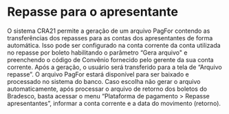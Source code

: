 # Repasse para o apresentante

O sistema CRA21 permite a geração de um arquivo PagFor contendo as transferências dos repasses para as contas dos apresentantes de forma automática. Isso pode ser configurado na conta corrente da conta utilizada no repasse por boleto habilitando o parâmetro “Gera arquivo" e preenchendo o código de Convênio fornecido pelo gerente da sua conta corrente. Após a geração, o usuário será transferido para a tela de “Arquivo repasse”. O arquivo PagFor estará disponível para ser baixado e processado no sistema do banco. Caso escolha não gerar o arquivo automaticamente, após processar o arquivo de retorno dos boletos do Bradesco, basta acessar o menu “Plataforma de pagamento > Repasse apresentantes”, informar a conta corrente e a data do movimento (retorno).
